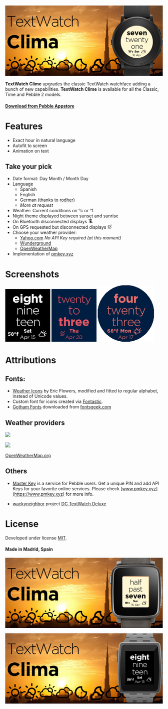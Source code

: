 ![banner](store/BannerRound.png)

**TextWatch Clime** upgrades the classic TextWatch watchface adding a bunch of new capabilities. **TextWatch Clime** is available for all the Classic, Time and Pebble 2 models.

#### [Download from Pebble Appstore](https://apps.getpebble.com/en_US/application/58a94da90dfc32d35b0002f8)

# Features
* Exact hour in natural language
* Autofit to screen
* Animation on text

## Take your pick
* Date format: Day Month / Month Day
* Language
  * Spanish
  * English
  * German (thanks to [rodher](https://github.com/rodher))
  * _More at request_
 * Weather: Current conditions on °c or °f.
 * Night theme displayed between sunset and sunrise
 * On Bluetooth disconnected displays ![BTDis](https://raw.githubusercontent.com/dieghernan/Sfera/master/assets/BTDisconnectIcon.png)
 * On GPS requested but disconnected displays ![GPSDis](https://raw.githubusercontent.com/dieghernan/Sfera/master/assets/GPSDisconnectIcon.png)
 * Choose your weather provider:
    * [Yahoo.com](https://www.yahoo.com/?ilc=401) _No API Key required (at this moment)_
    * [Wunderground](https://www.wunderground.com/?apiref=fb6856330e74c168)
    * [OpenWeatherMap](https://openweathermap.org/)
 * Implementation of [pmkey.xyz](https://www.pmkey.xyz)    

# Screenshots
![](store/ScrShClass.gif) ![](store/ScrShTime.gif) ![](store/ScrShRound.gif) 

# Attributions
## Fonts: 
 * [Weather Icons](https://erikflowers.github.io/weather-icons) by Eric Flowers, modified and fitted to regular alphabet, instead of Unicode values.
 * Custom font for icons created via [Fontastic](http://fontastic.me/).
 * [Gotham Fonts](http://fontsgeek.com/search?q=gotham) downloaded from [fontsgeek.com](http://fontsgeek.com)
  
## Weather providers  

<a href="https://www.yahoo.com/?ilc=401"><img src="https://poweredby.yahoo.com/purple.png"></a>

<a href="https://www.wunderground.com/?apiref=fb6856330e74c168"><img src="https://icons.wxug.com/logos/PNG/wundergroundLogo_4c.png" width="120" ></a>

[OpenWeatherMap.org](https://openweathermap.org/)

## Others

* [Master Key](https://www.pmkey.xyz) is a service for Pebble users. Get a unique PIN and add API Keys for your favorite online services. Please check [www.pmkey.xyz](https://www.pmkey.xyz) for more info.

* [wackyneighbor](https://github.com/wackyneighbor) project [DC TextWatch Deluxe](https://github.com/wackyneighbor/DC_Text_Watch_Deluxe)


# License
Developed under license [MIT](https://github.com/dieghernan/TextWatchES_Weather/blob/master/MIT%20License).


#### Made in Madrid, Spain


![banner](store/BannerTime.png)

![banner](store/BannerClass.png)




